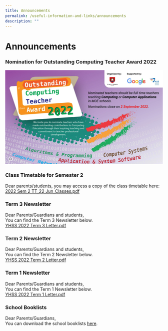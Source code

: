 ```yaml
---
title: Announcements
permalink: /useful-information-and-links/announcements
description: ""
---
```

# **Announcements**

### Nomination for Outstanding Computing Teacher Award 2022

![](/images/zzz.png)

### Class Timetable for Semester 2

Dear parents/students, you may access a copy of the class timetable here:  
[2022 Sem 2 TT_22 Jun_Classes.pdf](/files/2022%20Sem%202%20TT_22%20Jun_Classes.pdf)  

### Term 3 Newsletter

Dear Parents/Guardians and students,  
You can find the Term 3 Newsletter below.  
[YHSS 2022 Term 3 Letter.pdf](/files/YHSS%202022%20Term%203%20Letter.pdf)  

### Term 2 Newsletter

Dear Parents/Guardians and students,  
You can find the Term 2 Newsletter below.  
[YHSS 2022 Term 2 Letter.pdf](/files/YHSS%202022%20Term%202%20Letter.pdf)  

### Term 1 Newsletter
Dear Parents/Guardians and students,   
You can find the Term 1 Newsletter below.  
[YHSS 2022 Term 1 Letter.pdf](/files/YHSS%202022%20Term%201%20Letter.pdf)  

### School Booklists        

Dear Parents/Guardians,  
You can download the school booklists [here](https://drive.google.com/drive/folders/1lHMe2ZokuGJl45dvSjpEES2we19U5WQd).
